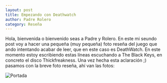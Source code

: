 ```yaml
---
layout: post
title: Empezando con Deathwatch
author: Padre Rolero
category: Reseña
---
```

Hola, bienvenida o bienvenido seas a Padre y Rolero. En este mi seundo post voy a hacer una pequeña (muy pequeña) foto reseña del juego que ando intentando acabar de leer, que en este caso es DeathWatch. En este momento estoy escribiendo estas líneas escuchando a The Black Keys, en concreto el disco Thickfreakness. Una vez hecha esta aclaración ;) pasamos con la breve foto reseña, ahí van las fotos:

![Portada](/assets/portadadeathwatch.jpg)